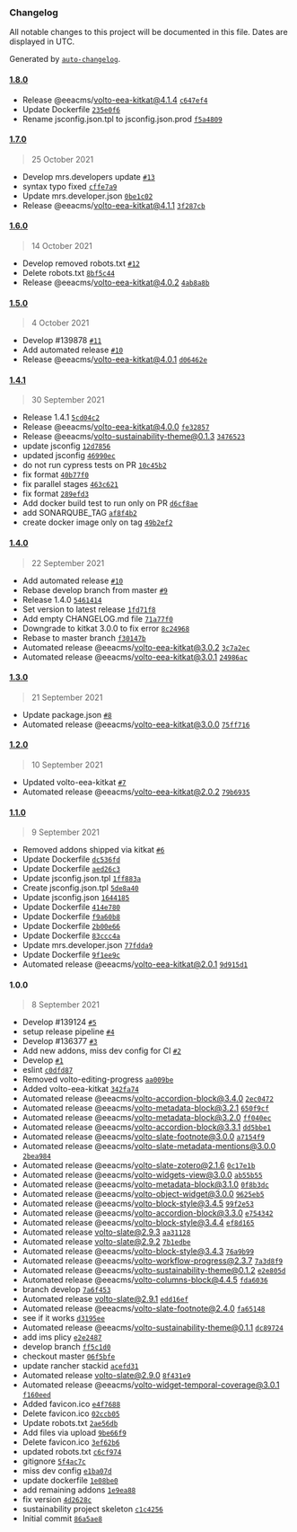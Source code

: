 ### Changelog

All notable changes to this project will be documented in this file. Dates are displayed in UTC.

Generated by [`auto-changelog`](https://github.com/CookPete/auto-changelog).

#### [1.8.0](https://github.com/eea/sustainability-frontend/compare/1.7.0...1.8.0)

- Release @eeacms/volto-eea-kitkat@4.1.4 [`c647ef4`](https://github.com/eea/sustainability-frontend/commit/c647ef47f3646c27999ba63a1e60327d445620ba)
- Update Dockerfile [`235e0f6`](https://github.com/eea/sustainability-frontend/commit/235e0f69532b729ffd47c063b59a7c16ccd8d629)
- Rename jsconfig.json.tpl to jsconfig.json.prod [`f5a4809`](https://github.com/eea/sustainability-frontend/commit/f5a48094aebed42d6bcee2af1e0f2ee67cfd47a1)

#### [1.7.0](https://github.com/eea/sustainability-frontend/compare/1.6.0...1.7.0)

> 25 October 2021

- Develop mrs.developers update [`#13`](https://github.com/eea/sustainability-frontend/pull/13)
- syntax typo fixed [`cffe7a9`](https://github.com/eea/sustainability-frontend/commit/cffe7a92d1e7a9d3c110d900e2c9e9e26d7d6df1)
- Update mrs.developer.json [`0be1c02`](https://github.com/eea/sustainability-frontend/commit/0be1c02c8d9c1d335b56ef166f848d8731ef0a9c)
- Release @eeacms/volto-eea-kitkat@4.1.1 [`3f287cb`](https://github.com/eea/sustainability-frontend/commit/3f287cb7643300b5d1ead4e67a9b6cdf00629102)

#### [1.6.0](https://github.com/eea/sustainability-frontend/compare/1.5.0...1.6.0)

> 14 October 2021

- Develop removed robots.txt [`#12`](https://github.com/eea/sustainability-frontend/pull/12)
- Delete robots.txt [`8bf5c44`](https://github.com/eea/sustainability-frontend/commit/8bf5c4443abb3e2c1a30ee45562227f47f349398)
- Release @eeacms/volto-eea-kitkat@4.0.2 [`4ab8a8b`](https://github.com/eea/sustainability-frontend/commit/4ab8a8bd77d29b80a3746c36437acdb7d277d807)

#### [1.5.0](https://github.com/eea/sustainability-frontend/compare/1.4.1...1.5.0)

> 4 October 2021

- Develop #139878 [`#11`](https://github.com/eea/sustainability-frontend/pull/11)
- Add automated release [`#10`](https://github.com/eea/sustainability-frontend/pull/10)
- Release @eeacms/volto-eea-kitkat@4.0.1 [`d06462e`](https://github.com/eea/sustainability-frontend/commit/d06462e3f0c57319daca9bed720150593fc2d546)

#### [1.4.1](https://github.com/eea/sustainability-frontend/compare/1.4.0...1.4.1)

> 30 September 2021

- Release 1.4.1 [`5cd04c2`](https://github.com/eea/sustainability-frontend/commit/5cd04c25aa0fc64facacf9f29bcb847d20384035)
- Release @eeacms/volto-eea-kitkat@4.0.0 [`fe32857`](https://github.com/eea/sustainability-frontend/commit/fe32857f33843533034eb3ea58cdc558ad972ea1)
- Release @eeacms/volto-sustainability-theme@0.1.3 [`3476523`](https://github.com/eea/sustainability-frontend/commit/34765236bbfcea3c2b59167c502fe8dbd78032a6)
- update jsconfig [`12d7856`](https://github.com/eea/sustainability-frontend/commit/12d7856f7218fa698f862aa7275810673c376485)
- updated jsconfig [`46990ec`](https://github.com/eea/sustainability-frontend/commit/46990ec1ec35002944bc2028cee803300b37473a)
- do not run cypress tests on PR [`10c45b2`](https://github.com/eea/sustainability-frontend/commit/10c45b2fc76018a03afaa516d18250f602b80426)
- fix format [`40b77f0`](https://github.com/eea/sustainability-frontend/commit/40b77f0b757d75888b08adca32736b6680d1d9f7)
- fix parallel stages [`463c621`](https://github.com/eea/sustainability-frontend/commit/463c621cd4701cf2bd23c824bb626ecd39dd7a3c)
- fix format [`289efd3`](https://github.com/eea/sustainability-frontend/commit/289efd39051f198e0e720e7436628d1da57de3fc)
- Add docker build test to run only on PR [`d6cf8ae`](https://github.com/eea/sustainability-frontend/commit/d6cf8ae20df0a49d2544fb2272206371eebd99e4)
- add SONARQUBE_TAG [`af8f4b2`](https://github.com/eea/sustainability-frontend/commit/af8f4b28fcc16dbe66a660cd48b395526b23d0e0)
- create docker image only on tag [`49b2ef2`](https://github.com/eea/sustainability-frontend/commit/49b2ef262bc47cdb26ed2e88566a30cc0edde538)

#### [1.4.0](https://github.com/eea/sustainability-frontend/compare/1.3.0...1.4.0)

> 22 September 2021

- Add automated release [`#10`](https://github.com/eea/sustainability-frontend/pull/10)
- Rebase develop branch from master [`#9`](https://github.com/eea/sustainability-frontend/pull/9)
- Release 1.4.0 [`5461414`](https://github.com/eea/sustainability-frontend/commit/54614147b45298d1e7517f5baa52495b81c1ba60)
- Set version to latest release [`1fd71f8`](https://github.com/eea/sustainability-frontend/commit/1fd71f8c841b07f03104ab0715dffe94f084b431)
- Add empty CHANGELOG.md file [`71a77f0`](https://github.com/eea/sustainability-frontend/commit/71a77f0c565423d4677628b4391dab67984586aa)
- Downgrade to kitkat 3.0.0 to fix error [`8c24968`](https://github.com/eea/sustainability-frontend/commit/8c249681de8b9bf00e564569294715ef42d0a953)
- Rebase to master branch [`f30147b`](https://github.com/eea/sustainability-frontend/commit/f30147b5ed8ef206369c1fcea43d2a17c2ac2211)
- Automated release @eeacms/volto-eea-kitkat@3.0.2 [`3c7a2ec`](https://github.com/eea/sustainability-frontend/commit/3c7a2ec268dd0529ab2a4086a702ff6f5f0fcabd)
- Automated release @eeacms/volto-eea-kitkat@3.0.1 [`24986ac`](https://github.com/eea/sustainability-frontend/commit/24986ac9a100e16722baccef64dd3ec2f40be1b4)

#### [1.3.0](https://github.com/eea/sustainability-frontend/compare/1.2.0...1.3.0)

> 21 September 2021

- Update package.json [`#8`](https://github.com/eea/sustainability-frontend/pull/8)
- Automated release @eeacms/volto-eea-kitkat@3.0.0 [`75ff716`](https://github.com/eea/sustainability-frontend/commit/75ff71609de0a8b908c8fb7f37dc39c5905ae155)

#### [1.2.0](https://github.com/eea/sustainability-frontend/compare/1.1.0...1.2.0)

> 10 September 2021

- Updated volto-eea-kitkat [`#7`](https://github.com/eea/sustainability-frontend/pull/7)
- Automated release @eeacms/volto-eea-kitkat@2.0.2 [`79b6935`](https://github.com/eea/sustainability-frontend/commit/79b693530e5ea02d909f790cd2475b8b2d8c4e93)

#### [1.1.0](https://github.com/eea/sustainability-frontend/compare/1.0.0...1.1.0)

> 9 September 2021

- Removed addons shipped via kitkat [`#6`](https://github.com/eea/sustainability-frontend/pull/6)
- Update Dockerfile [`dc536fd`](https://github.com/eea/sustainability-frontend/commit/dc536fde7e01bebada87ea4736fb70c4878c2418)
- Update Dockerfile [`aed26c3`](https://github.com/eea/sustainability-frontend/commit/aed26c35961a64a09b3db6067f42bd0ef509ebd9)
- Update jsconfig.json.tpl [`1ff883a`](https://github.com/eea/sustainability-frontend/commit/1ff883ae76b4ddb9b4dbd2d5361975c1737dab43)
- Create jsconfig.json.tpl [`5de8a40`](https://github.com/eea/sustainability-frontend/commit/5de8a40de2bd292450be71e13f6027aa981d1536)
- Update jsconfig.json [`1644185`](https://github.com/eea/sustainability-frontend/commit/1644185dc66658537507e06b8ae8636713173a98)
- Update Dockerfile [`414e780`](https://github.com/eea/sustainability-frontend/commit/414e7801d82223bf4e1d232f356cc789a4b9b5f5)
- Update Dockerfile [`f9a60b8`](https://github.com/eea/sustainability-frontend/commit/f9a60b8a3ed41880fc042c2dfaccee10fe7c7b85)
- Update Dockerfile [`2b00e66`](https://github.com/eea/sustainability-frontend/commit/2b00e66dbfffc7434a51284b66a724a3223d4e4d)
- Update Dockerfile [`83ccc4a`](https://github.com/eea/sustainability-frontend/commit/83ccc4a2d5f8f667ae0baa182ac82edff8cb5ae0)
- Update mrs.developer.json [`77fdda9`](https://github.com/eea/sustainability-frontend/commit/77fdda9695fd9dd86314bd118abe8ec9c1d0613c)
- Update Dockerfile [`9f1ee9c`](https://github.com/eea/sustainability-frontend/commit/9f1ee9cce02e2978725f101625c71b42842e162b)
- Automated release @eeacms/volto-eea-kitkat@2.0.1 [`9d915d1`](https://github.com/eea/sustainability-frontend/commit/9d915d1dccd5deeb85f37967d05a4fecbeb998d6)

#### 1.0.0

> 8 September 2021

- Develop #139124 [`#5`](https://github.com/eea/sustainability-frontend/pull/5)
- setup release pipeline [`#4`](https://github.com/eea/sustainability-frontend/pull/4)
- Develop #136377 [`#3`](https://github.com/eea/sustainability-frontend/pull/3)
- Add new addons, miss dev config for CI [`#2`](https://github.com/eea/sustainability-frontend/pull/2)
- Develop [`#1`](https://github.com/eea/sustainability-frontend/pull/1)
- eslint [`c0dfd87`](https://github.com/eea/sustainability-frontend/commit/c0dfd87fe5bd2b7aa9821a409c26de879fb06e25)
- Removed volto-editing-progress [`aa009be`](https://github.com/eea/sustainability-frontend/commit/aa009be819515ef55d4b88997fbe68579efff2a7)
- Added volto-eea-kitkat [`342fa74`](https://github.com/eea/sustainability-frontend/commit/342fa74306c6e1b45f06e1acf4725fe3bfd3fb74)
- Automated release @eeacms/volto-accordion-block@3.4.0 [`2ec0472`](https://github.com/eea/sustainability-frontend/commit/2ec0472cd1ee5184d9b11549b403b05ff3c56d11)
- Automated release @eeacms/volto-metadata-block@3.2.1 [`650f9cf`](https://github.com/eea/sustainability-frontend/commit/650f9cf23067dacae480939cb260ab705096f1fd)
- Automated release @eeacms/volto-metadata-block@3.2.0 [`ff040ec`](https://github.com/eea/sustainability-frontend/commit/ff040ecc55ce85897de7530ccfa85bba61830d5f)
- Automated release @eeacms/volto-accordion-block@3.3.1 [`dd5bbe1`](https://github.com/eea/sustainability-frontend/commit/dd5bbe19338624f7dea2b2c86737781e8d838d8d)
- Automated release @eeacms/volto-slate-footnote@3.0.0 [`a7154f9`](https://github.com/eea/sustainability-frontend/commit/a7154f9a74db159935397dfdb49c9ff084c11cc4)
- Automated release @eeacms/volto-slate-metadata-mentions@3.0.0 [`2bea984`](https://github.com/eea/sustainability-frontend/commit/2bea9843d9fabbdc5686909348a921011a125ee9)
- Automated release @eeacms/volto-slate-zotero@2.1.6 [`0c17e1b`](https://github.com/eea/sustainability-frontend/commit/0c17e1b147a021d357e97670f65a59d29c4569d9)
- Automated release @eeacms/volto-widgets-view@3.0.0 [`ab55b55`](https://github.com/eea/sustainability-frontend/commit/ab55b55b34f63f84814dcddba27d352ee091db29)
- Automated release @eeacms/volto-metadata-block@3.1.0 [`0f8b3dc`](https://github.com/eea/sustainability-frontend/commit/0f8b3dc9156e4d2c9a16b61435d48242186b4860)
- Automated release @eeacms/volto-object-widget@3.0.0 [`9625eb5`](https://github.com/eea/sustainability-frontend/commit/9625eb5d588771da7553cade3844b5b362b1fcc9)
- Automated release @eeacms/volto-block-style@3.4.5 [`99f2e53`](https://github.com/eea/sustainability-frontend/commit/99f2e53ce1e028a3691601ecbba6fdcf39b9327b)
- Automated release @eeacms/volto-accordion-block@3.3.0 [`e754342`](https://github.com/eea/sustainability-frontend/commit/e754342144f91a9a1113956ce071f1e38fe0303c)
- Automated release @eeacms/volto-block-style@3.4.4 [`ef8d165`](https://github.com/eea/sustainability-frontend/commit/ef8d165041b031e4d07ce1abf7b11e32fae350fc)
- Automated release volto-slate@2.9.3 [`aa31128`](https://github.com/eea/sustainability-frontend/commit/aa31128ee47da973160f054d01a3cfd5086de0c2)
- Automated release volto-slate@2.9.2 [`7b1edbe`](https://github.com/eea/sustainability-frontend/commit/7b1edbed52819aa98f3e9468abf27e13c79249ad)
- Automated release @eeacms/volto-block-style@3.4.3 [`76a9b99`](https://github.com/eea/sustainability-frontend/commit/76a9b99489c32e9cb12a60e99551f71dd5e41561)
- Automated release @eeacms/volto-workflow-progress@2.3.7 [`7a3d8f9`](https://github.com/eea/sustainability-frontend/commit/7a3d8f98584a59cbb68d3e3e8a6400847b324ff4)
- Automated release @eeacms/volto-sustainability-theme@0.1.2 [`e2e805d`](https://github.com/eea/sustainability-frontend/commit/e2e805d4add1c10202a878145ccf6828b4f2af4c)
- Automated release @eeacms/volto-columns-block@4.4.5 [`fda6036`](https://github.com/eea/sustainability-frontend/commit/fda60363a858ec2bbc4d8488b55c3e0f2483e9c7)
- branch develop [`7a6f453`](https://github.com/eea/sustainability-frontend/commit/7a6f45316340dd4e85b96205a0e054d7f955b3e0)
- Automated release volto-slate@2.9.1 [`edd16ef`](https://github.com/eea/sustainability-frontend/commit/edd16eff0473609eacb976e26727c81f9202cf60)
- Automated release @eeacms/volto-slate-footnote@2.4.0 [`fa65148`](https://github.com/eea/sustainability-frontend/commit/fa6514842a366907f07428822b1af80e8181528c)
- see if it works [`d3195ee`](https://github.com/eea/sustainability-frontend/commit/d3195eecf0a371c5c0a7aa8189735118f104b031)
- Automated release @eeacms/volto-sustainability-theme@0.1.1 [`dc89724`](https://github.com/eea/sustainability-frontend/commit/dc89724f797dfe182c1be8f479b160f9840d904c)
- add ims plicy [`e2e2487`](https://github.com/eea/sustainability-frontend/commit/e2e2487afdfdbfa37cecdc8e81f35361dfb2fc98)
- develop branch [`ff5c1d0`](https://github.com/eea/sustainability-frontend/commit/ff5c1d04199ef593dc62374af3a2fe354eff7fb3)
- checkout master [`06f5bfe`](https://github.com/eea/sustainability-frontend/commit/06f5bfe4f4baac8bec15624a7cee619891cdbf87)
- update rancher stackid [`acefd31`](https://github.com/eea/sustainability-frontend/commit/acefd31556d604d38edc33d2719d442be2ded55a)
- Automated release volto-slate@2.9.0 [`8f431e9`](https://github.com/eea/sustainability-frontend/commit/8f431e9344d37cff32c21a314c3d1d8fee838de8)
- Automated release @eeacms/volto-widget-temporal-coverage@3.0.1 [`f160eed`](https://github.com/eea/sustainability-frontend/commit/f160eeddefefa292480e283f6885ead28ae2b6cb)
- Added favicon.ico [`e4f7688`](https://github.com/eea/sustainability-frontend/commit/e4f7688ea7e27c00a2ce942ec5ddb7fada861131)
- Delete favicon.ico [`02ccb05`](https://github.com/eea/sustainability-frontend/commit/02ccb05764c1fde5fc9a64be17a0f6f024f26919)
- Update robots.txt [`2ae56db`](https://github.com/eea/sustainability-frontend/commit/2ae56db10c912ef3091cd347f7ffacb10d39eef8)
- Add files via upload [`9be66f9`](https://github.com/eea/sustainability-frontend/commit/9be66f9de12b5da30140402e37804215ce2012c6)
- Delete favicon.ico [`3ef62b6`](https://github.com/eea/sustainability-frontend/commit/3ef62b6d113503a3edccf8a8801a2e0ded86a5f1)
- updated robots.txt [`c6cf974`](https://github.com/eea/sustainability-frontend/commit/c6cf974c68fdf0c47fc3309b3f9b1563884104fb)
- gitignore [`5f4ac7c`](https://github.com/eea/sustainability-frontend/commit/5f4ac7c8656b28d06e17bbeee4fb23935c617944)
- miss dev config [`e1ba07d`](https://github.com/eea/sustainability-frontend/commit/e1ba07d3c448bf63f5ae162265a747d397f75234)
- update dockerfile [`1e08be0`](https://github.com/eea/sustainability-frontend/commit/1e08be07f043fcaeb5af0410eca36de5f87dda86)
- add remaining addons [`1e9ea88`](https://github.com/eea/sustainability-frontend/commit/1e9ea883f1fae68b0c712452678e213d47d8199e)
- fix version [`4d2628c`](https://github.com/eea/sustainability-frontend/commit/4d2628cfb7f08daf23804d2e69c84afb34158213)
- sustainability project skeleton [`c1c4256`](https://github.com/eea/sustainability-frontend/commit/c1c4256efe388324bdcfa94be15d47efcadfc7f6)
- Initial commit [`86a5ae8`](https://github.com/eea/sustainability-frontend/commit/86a5ae85a65598d034e366a6275244ea3c351534)
